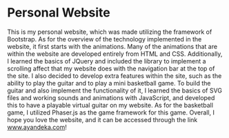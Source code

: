 # Personal Website
This is my personal website, which was made utilizing the framework of Bootstrap. As for the overview of the technology implemented in the website, it first starts with the animations. 
Many of the animations that are within the website are developed entirely from HTML and CSS. Additionally, I learned the basics of JQuery and included the library to
implement a scrolling affect that my website does with the navigation bar at the top of the site. I also decided to develop extra features within the site, such as the ability
to play the guitar and to play a mini basketball game. To build the guitar and also implement the functionality of it, I learned the basics of SVG files and working sounds and animations
with JavaScript, and developed this to have a playable virtual guitar on my website. As for the basketball game, I utilized Phaser.js as the game framework for this game.
Overall, I hope you love the website, and it can be accessed through the link www.ayandeka.com! 
